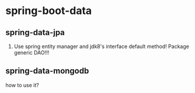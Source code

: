 # spring-boot-data


## spring-data-jpa
1. Use spring entity manager and jdk8's interface default method! Package generic DAO!!!

## spring-data-mongodb

how to use it?
